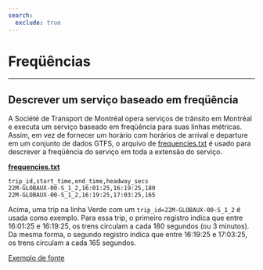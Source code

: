 ```yaml
---
search:
  exclude: true
---
```


# Freqüências

<hr/>

## Descrever um serviço baseado em freqüência

A Société de Transport de Montréal opera serviços de trânsito em Montréal e executa um serviço baseado em freqüência para suas linhas métricas. Assim, em vez de fornecer um horário com horários de arrival e departure em um conjunto de dados GTFS, o arquivo de [frequencies.txt](../../reference/#frequenciestxt) é usado para descrever a freqüência do serviço em toda a extensão do serviço.

[**frequencies.txt**](../../reference/#frequenciestxt)

    trip_id,start_time,end_time,headway_secs
    22M-GLOBAUX-00-S_1_2,16:01:25,16:19:25,180
    22M-GLOBAUX-00-S_1_2,16:19:25,17:03:25,165

Acima, uma trip na linha Verde com um `trip_id=22M-GLOBAUX-00-S_1_2` é usada como exemplo. Para essa trip, o primeiro registro indica que entre 16:01:25 e 16:19:25, os trens circulam a cada 180 segundos (ou 3 minutos). Da mesma forma, o segundo registro indica que entre 16:19:25 e 17:03:25, os trens circulam a cada 165 segundos.

[Exemplo de fonte](https://www.stm.info/en/about/developers)
